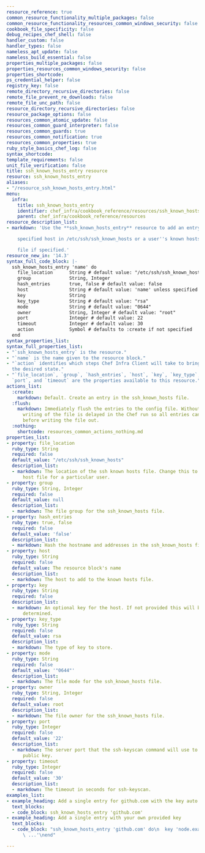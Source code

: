 ```yaml
---
resource_reference: true
common_resource_functionality_multiple_packages: false
common_resource_functionality_resources_common_windows_security: false
cookbook_file_specificity: false
debug_recipes_chef_shell: false
handler_custom: false
handler_types: false
nameless_apt_update: false
nameless_build_essential: false
properties_multiple_packages: false
properties_resources_common_windows_security: false
properties_shortcode: 
ps_credential_helper: false
registry_key: false
remote_directory_recursive_directories: false
remote_file_prevent_re_downloads: false
remote_file_unc_path: false
resource_directory_recursive_directories: false
resource_package_options: false
resources_common_atomic_update: false
resources_common_guard_interpreter: false
resources_common_guards: true
resources_common_notification: true
resources_common_properties: true
ruby_style_basics_chef_log: false
syntax_shortcode: 
template_requirements: false
unit_file_verification: false
title: ssh_known_hosts_entry resource
resource: ssh_known_hosts_entry
aliases:
- "/resource_ssh_known_hosts_entry.html"
menu:
  infra:
    title: ssh_known_hosts_entry
    identifier: chef_infra/cookbook_reference/resources/ssh_known_hosts_entry ssh_known_hosts_entry
    parent: chef_infra/cookbook_reference/resources
resource_description_list:
- markdown: 'Use the **ssh_known_hosts_entry** resource to add an entry for the

    specified host in /etc/ssh/ssh_known_hosts or a user''s known hosts

    file if specified.'
resource_new_in: '14.3'
syntax_full_code_block: |-
  ssh_known_hosts_entry 'name' do
    file_location      String # default value: "/etc/ssh/ssh_known_hosts"
    group              String, Integer
    hash_entries       true, false # default value: false
    host               String # default value: 'name' unless specified
    key                String
    key_type           String # default value: "rsa"
    mode               String # default value: "0644"
    owner              String, Integer # default value: "root"
    port               Integer # default value: 22
    timeout            Integer # default value: 30
    action             Symbol # defaults to :create if not specified
  end
syntax_properties_list:
syntax_full_properties_list:
- "`ssh_known_hosts_entry` is the resource."
- "`name` is the name given to the resource block."
- "`action` identifies which steps Chef Infra Client will take to bring the node into
  the desired state."
- "`file_location`, `group`, `hash_entries`, `host`, `key`, `key_type`, `mode`, `owner`,
  `port`, and `timeout` are the properties available to this resource."
actions_list:
  :create:
    markdown: Default. Create an entry in the ssh_known_hosts file.
  :flush:
    markdown: Immediately flush the entries to the config file. Without this the actual
      writing of the file is delayed in the Chef run so all entries can be accumulated
      before writing the file out.
  :nothing:
    shortcode: resources_common_actions_nothing.md
properties_list:
- property: file_location
  ruby_type: String
  required: false
  default_value: "/etc/ssh/ssh_known_hosts"
  description_list:
  - markdown: The location of the ssh known hosts file. Change this to set a known
      host file for a particular user.
- property: group
  ruby_type: String, Integer
  required: false
  default_value: null
  description_list:
  - markdown: The file group for the ssh_known_hosts file.
- property: hash_entries
  ruby_type: true, false
  required: false
  default_value: 'false'
  description_list:
  - markdown: Hash the hostname and addresses in the ssh_known_hosts file for privacy.
- property: host
  ruby_type: String
  required: false
  default_value: The resource block's name
  description_list:
  - markdown: The host to add to the known hosts file.
- property: key
  ruby_type: String
  required: false
  description_list:
  - markdown: An optional key for the host. If not provided this will be automatically
      determined.
- property: key_type
  ruby_type: String
  required: false
  default_value: rsa
  description_list:
  - markdown: The type of key to store.
- property: mode
  ruby_type: String
  required: false
  default_value: '"0644"'
  description_list:
  - markdown: The file mode for the ssh_known_hosts file.
- property: owner
  ruby_type: String, Integer
  required: false
  default_value: root
  description_list:
  - markdown: The file owner for the ssh_known_hosts file.
- property: port
  ruby_type: Integer
  required: false
  default_value: '22'
  description_list:
  - markdown: The server port that the ssh-keyscan command will use to gather the
      public key.
- property: timeout
  ruby_type: Integer
  required: false
  default_value: '30'
  description_list:
  - markdown: The timeout in seconds for ssh-keyscan.
examples_list:
- example_heading: Add a single entry for github.com with the key auto detected
  text_blocks:
  - code_block: ssh_known_hosts_entry 'github.com'
- example_heading: Add a single entry with your own provided key
  text_blocks:
  - code_block: "ssh_known_hosts_entry 'github.com' do\n  key 'node.example.com ssh-rsa\
      \ ...'\nend"

---
```

